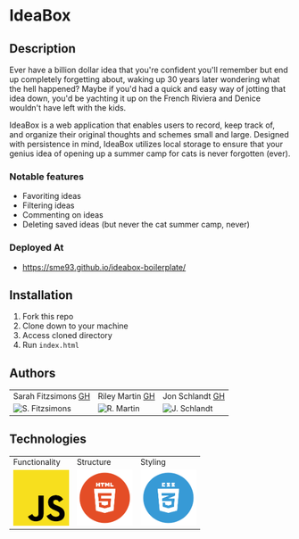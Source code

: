 # IdeaBox

## Description

Ever have a billion dollar idea that you're confident you'll remember but end up completely forgetting about, waking up 30 years later wondering what the hell happened? Maybe if you'd had a quick and easy way of jotting that idea down, you'd be yachting it up on the French Riviera and Denice wouldn't have left with the kids.

IdeaBox is a web application that enables users to record, keep track of, and organize their original thoughts and schemes small and large. Designed with persistence in mind, IdeaBox utilizes local storage to ensure that your genius idea of opening up a summer camp for cats is never forgotten (ever). 

### Notable features
* Favoriting ideas
* Filtering ideas
* Commenting on ideas
* Deleting saved ideas (but never the cat summer camp, never)

### Deployed At
* https://sme93.github.io/ideabox-boilerplate/


## Installation
1. Fork this repo
2. Clone down to your machine
3. Access cloned directory
4. Run `index.html`

## Authors
<table>
    <tr>
        <td> Sarah Fitzsimons <a href="https://github.com/sme93">GH</td>
        <td> Riley Martin <a href="https://github.com/RMartin0717">GH</td>
        <td> Jon Schlandt <a href="https://github.com/jon-schlandt">GH</td>
    </tr>
    </tr>
        <td><img src="https://avatars.githubusercontent.com/u/74980483?s=400&u=666d5f139d0c221d8555a16e7f1b99069b6b9b0b&v=4" alt="S. Fitzsimons" width="125" height="auto" /></td>
        <td><img src="https://avatars.githubusercontent.com/u/76501236?s=460&u=56de3268b98bd73447d785601176518e3cd0141c&v=4" alt="R. Martin" width="125" height="auto" /></td>
        <td><img src="https://avatars.githubusercontent.com/u/75702270?s=460&u=421bb225c458388a212f290378351ab7e30e5e10&v=4" alt="J. Schlandt" width="125" height="auto" /></td>
    </tr>
</table>

## Technologies
<table>
    <tr>
        <td>Functionality</td>
        <td>Structure</td>
        <td>Styling</td>
    </tr>
    </tr>
        <td><img src="./images/readme/js-icon.png" alt="javascript" width="100" height="auto" /></td>
        <td><img src="./images/readme/html-logo.png" alt="html" width="100" height="auto" /></td>
        <td><img src="./images/readme/css-logo.png" alt="css" width="100" height="auto" /></td>
    </tr>
</table>